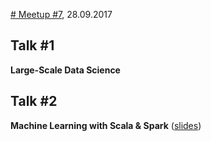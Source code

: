 [# Meetup #7](https://www.meetup.com/de-DE/Data-Science-Meetup-Muenster/events/238287906/), 28.09.2017

## Talk #1


**Large-Scale Data Science**

## Talk #2


**Machine Learning with Scala & Spark** ([slides](datasciencemeetup_slides.pdf))
